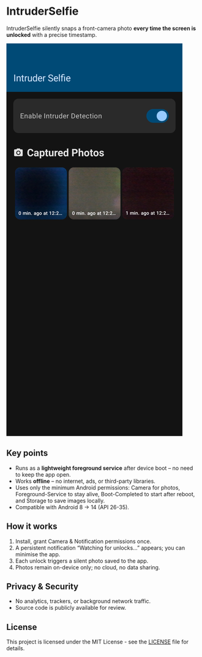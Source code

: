 # IntruderSelfie

IntruderSelfie silently snaps a front-camera photo **every time the screen is unlocked** with a precise timestamp.

![Screenshot](en-US/images/phoneScreenshots/1.png)

## Key points
* Runs as a **lightweight foreground service** after device boot – no need to keep the app open.
* Works **offline** – no internet, ads, or third-party libraries.
* Uses only the minimum Android permissions: Camera for photos, Foreground-Service to stay alive, Boot-Completed to start after reboot, and Storage to save images locally.
* Compatible with Android 8 → 14 (API 26-35).

## How it works
1. Install, grant Camera & Notification permissions once.
2. A persistent notification “Watching for unlocks…” appears; you can minimise the app.
3. Each unlock triggers a silent photo saved to the app.
4. Photos remain on-device only; no cloud, no data sharing.

## Privacy & Security
- No analytics, trackers, or background network traffic.
- Source code is publicly available for review.

## License
This project is licensed under the MIT License - see the [LICENSE](LICENSE) file for details.
